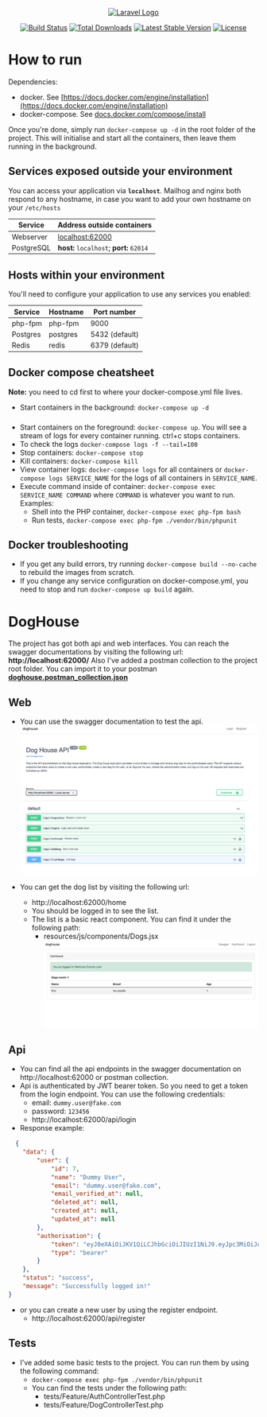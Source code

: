 <p align="center"><a href="https://laravel.com" target="_blank"><img src="https://raw.githubusercontent.com/laravel/art/master/logo-lockup/5%20SVG/2%20CMYK/1%20Full%20Color/laravel-logolockup-cmyk-red.svg" width="400" alt="Laravel Logo"></a></p>

<p align="center">
<a href="https://github.com/laravel/framework/actions"><img src="https://github.com/laravel/framework/workflows/tests/badge.svg" alt="Build Status"></a>
<a href="https://packagist.org/packages/laravel/framework"><img src="https://img.shields.io/packagist/dt/laravel/framework" alt="Total Downloads"></a>
<a href="https://packagist.org/packages/laravel/framework"><img src="https://img.shields.io/packagist/v/laravel/framework" alt="Latest Stable Version"></a>
<a href="https://packagist.org/packages/laravel/framework"><img src="https://img.shields.io/packagist/l/laravel/framework" alt="License"></a>
</p>

# How to run #

Dependencies:

* docker. See [https://docs.docker.com/engine/installation](https://docs.docker.com/engine/installation)
* docker-compose. See [docs.docker.com/compose/install](https://docs.docker.com/compose/install/)

Once you're done, simply run `docker-compose up -d` in the root folder of the project. This will initialise and start
all the
containers, then leave them running in the background.

## Services exposed outside your environment ##

You can access your application via **`localhost`**. Mailhog and nginx both respond to any hostname, in case you want to
add your own hostname on your `/etc/hosts`

 Service    | Address outside containers                
------------|-------------------------------------------
 Webserver  | [localhost:62000](http://localhost:62000) 
 PostgreSQL | **host:** `localhost`; **port:** `62014`  

## Hosts within your environment ##

You'll need to configure your application to use any services you enabled:

 Service  | Hostname | Port number    
----------|----------|----------------
 php-fpm  | php-fpm  | 9000           
 Postgres | postgres | 5432 (default) 
 Redis    | redis    | 6379 (default) 

## Docker compose cheatsheet ##

**Note:** you need to cd first to where your docker-compose.yml file lives.

* Start containers in the background: `docker-compose up -d`
### 
* Start containers on the foreground: `docker-compose up`. You will see a stream of logs for every container running.
  ctrl+c stops containers.
* To check the logs `docker-compose logs -f --tail=100`
* Stop containers: `docker-compose stop`
* Kill containers: `docker-compose kill`
* View container logs: `docker-compose logs` for all containers or `docker-compose logs SERVICE_NAME` for the logs of
  all containers in `SERVICE_NAME`.
* Execute command inside of container: `docker-compose exec SERVICE_NAME COMMAND` where `COMMAND` is whatever you want
  to run. Examples:
    * Shell into the PHP container, `docker-compose exec php-fpm bash`
    * Run tests, `docker-compose exec php-fpm ./vendor/bin/phpunit`

## Docker troubleshooting ##

* If you get any build errors, try running `docker-compose build --no-cache` to rebuild the images from scratch.
* If you change any service configuration on docker-compose.yml, you need to stop and run `docker-compose up build`
  again.

# DogHouse #

The project has got both api and web interfaces. You can reach the swagger documentations by visiting the following url:
**http://localhost:62000/** Also I've added a postman collection to the project root folder. You can import it to your
postman
**[doghouse.postman_collection.json](doghouse.postman_collection.json)**

## Web ##

* You can use the swagger documentation to test the api.
  ![img.png](img.png)

* You can get the dog list by visiting the following url:
    * http://localhost:62000/home
    * You should be logged in to see the list.
    * The list is a basic react component. You can find it under the following path:
        * resources/js/components/Dogs.jsx
          ![img_1.png](img_1.png)

## Api ##
* You can find all the api endpoints in the swagger documentation on http://localhost:62000 or postman collection.
* Api is authenticated by JWT bearer token. So you need to get a token from the login endpoint. You can use the
  following credentials:
    * email: `dummy.user@fake.com`
    * password: `123456`
    * http://localhost:62000/api/login
* Response example:
```json
  {
    "data": {
        "user": {
            "id": 7,
            "name": "Dummy User",
            "email": "dummy.user@fake.com",
            "email_verified_at": null,
            "deleted_at": null,
            "created_at": null,
            "updated_at": null
        },
        "authorisation": {
            "token": "eyJ0eXAiOiJKV1QiLCJhbGciOiJIUzI1NiJ9.eyJpc3MiOiJodHRwOi8vbG9jYWxob3N0OjYyMDAwL2FwaS9sb2dpbiIsImlhdCI6MTY5MDAzOTI5NywiZXhwIjoxNjkwMDQyODk3LCJuYmYiOjE2OTAwMzkyOTcsImp0aSI6IkEwSlZSYUlNaTFWcUhZYUIiLCJzdWIiOiI3IiwicHJ2IjoiMjNiZDVjODk0OWY2MDBhZGIzOWU3MDFjNDAwODcyZGI3YTU5NzZmNyJ9.51H9nK3i-o5vxUaR3lBiQuU2hOiqd8BWc2KCemF6-tA",
            "type": "bearer"
        }
    },
    "status": "success",
    "message": "Successfully logged in!"
}
```


* or you can create a new user by using the register endpoint.
    * http://localhost:62000/api/register

## Tests ##

* I've added some basic tests to the project. You can run them by using the following command:
    * `docker-compose exec php-fpm ./vendor/bin/phpunit`
    * You can find the tests under the following path:
        * tests/Feature/AuthControllerTest.php
        * tests/Feature/DogControllerTest.php
